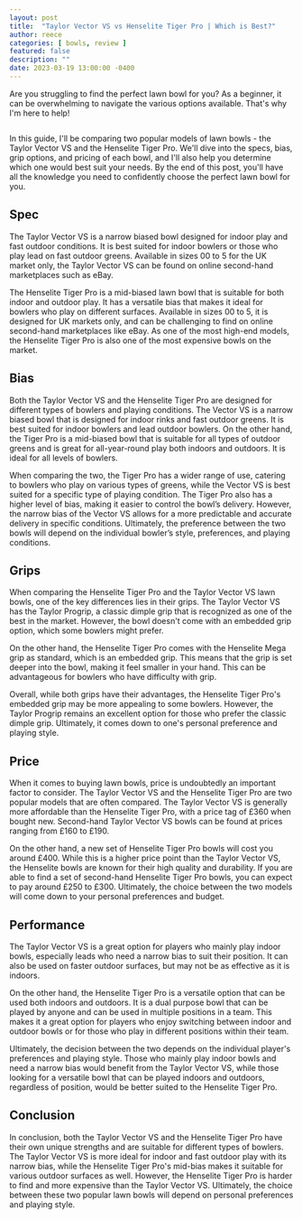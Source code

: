 ```yaml
---
layout: post
title:  "Taylor Vector VS vs Henselite Tiger Pro | Which is Best?"
author: reece
categories: [ bowls, review ]
featured: false
description: ""
date: 2023-03-19 13:00:00 -0400
---
```

    

<!-- wp:paragraph -->
<p xmlns="http://www.w3.org/1999/xhtml">Are you struggling to find the perfect lawn bowl for you? As a beginner, it can be overwhelming to navigate the various options available. That's why I'm here to help! </p>
<!-- /wp:paragraph -->

<!-- wp:image {"id":2056,"sizeSlug":"large","linkDestination":"none"} -->
<figure class="wp-block-image size-large"><img src="/img/posts/taylor-vector-vs-vs-henselite-tiger-pro-1024x576.jpg" alt="" class="wp-image-2056"/></figure>
<!-- /wp:image -->

<!-- wp:paragraph -->
<p>In this guide, I'll be comparing two popular models of lawn bowls - the Taylor Vector VS and the Henselite Tiger Pro. We'll dive into the specs, bias, grip options, and pricing of each bowl, and I'll also help you determine which one would best suit your needs. By the end of this post, you'll have all the knowledge you need to confidently choose the perfect lawn bowl for you.</p>
<!-- /wp:paragraph -->

<!-- wp:heading -->
<h2>Spec</h2>
<!-- /wp:heading -->

<!-- wp:paragraph -->
<p>The Taylor Vector VS is a narrow biased bowl designed for indoor play and fast outdoor conditions. It is best suited for indoor bowlers or those who play lead on fast outdoor greens. Available in sizes 00 to 5 for the UK market only, the Taylor Vector VS can be found on online second-hand marketplaces such as eBay.</p>
<!-- /wp:paragraph -->

<!-- wp:paragraph -->
<p>The Henselite Tiger Pro is a mid-biased lawn bowl that is suitable for both indoor and outdoor play. It has a versatile bias that makes it ideal for bowlers who play on different surfaces. Available in sizes 00 to 5, it is designed for UK markets only, and can be challenging to find on online second-hand marketplaces like eBay. As one of the most high-end models, the Henselite Tiger Pro is also one of the most expensive bowls on the market.</p>
<!-- /wp:paragraph -->

<!-- wp:heading -->
<h2>Bias</h2>
<!-- /wp:heading -->

<!-- wp:paragraph -->
<p>Both the Taylor Vector VS and the Henselite Tiger Pro are designed for different types of bowlers and playing conditions. The Vector VS is a narrow biased bowl that is designed for indoor rinks and fast outdoor greens. It is best suited for indoor bowlers and lead outdoor bowlers. On the other hand, the Tiger Pro is a mid-biased bowl that is suitable for all types of outdoor greens and is great for all-year-round play both indoors and outdoors. It is ideal for all levels of bowlers.</p>
<!-- /wp:paragraph -->

<!-- wp:paragraph -->
<p>When comparing the two, the Tiger Pro has a wider range of use, catering to bowlers who play on various types of greens, while the Vector VS is best suited for a specific type of playing condition. The Tiger Pro also has a higher level of bias, making it easier to control the bowl’s delivery. However, the narrow bias of the Vector VS allows for a more predictable and accurate delivery in specific conditions. Ultimately, the preference between the two bowls will depend on the individual bowler’s style, preferences, and playing conditions.</p>
<!-- /wp:paragraph -->

<!-- wp:heading -->
<h2>Grips</h2>
<!-- /wp:heading -->

<!-- wp:paragraph -->
<p>When comparing the Henselite Tiger Pro and the Taylor Vector VS lawn bowls, one of the key differences lies in their grips. The Taylor Vector VS has the Taylor Progrip, a classic dimple grip that is recognized as one of the best in the market. However, the bowl doesn't come with an embedded grip option, which some bowlers might prefer.</p>
<!-- /wp:paragraph -->

<!-- wp:paragraph -->
<p>On the other hand, the Henselite Tiger Pro comes with the Henselite Mega grip as standard, which is an embedded grip. This means that the grip is set deeper into the bowl, making it feel smaller in your hand. This can be advantageous for bowlers who have difficulty with grip.</p>
<!-- /wp:paragraph -->

<!-- wp:paragraph -->
<p>Overall, while both grips have their advantages, the Henselite Tiger Pro's embedded grip may be more appealing to some bowlers. However, the Taylor Progrip remains an excellent option for those who prefer the classic dimple grip. Ultimately, it comes down to one's personal preference and playing style.</p>
<!-- /wp:paragraph -->

<!-- wp:heading -->
<h2>Price</h2>
<!-- /wp:heading -->

<!-- wp:paragraph -->
<p>When it comes to buying lawn bowls, price is undoubtedly an important factor to consider. The Taylor Vector VS and the Henselite Tiger Pro are two popular models that are often compared. The Taylor Vector VS is generally more affordable than the Henselite Tiger Pro, with a price tag of £360 when bought new. Second-hand Taylor Vector VS bowls can be found at prices ranging from £160 to £190.</p>
<!-- /wp:paragraph -->

<!-- wp:paragraph -->
<p>On the other hand, a new set of Henselite Tiger Pro bowls will cost you around £400. While this is a higher price point than the Taylor Vector VS, the Henselite bowls are known for their high quality and durability. If you are able to find a set of second-hand Henselite Tiger Pro bowls, you can expect to pay around £250 to £300. Ultimately, the choice between the two models will come down to your personal preferences and budget.</p>
<!-- /wp:paragraph -->

<!-- wp:heading -->
<h2>Performance</h2>
<!-- /wp:heading -->

<!-- wp:paragraph -->
<p>The Taylor Vector VS is a great option for players who mainly play indoor bowls, especially leads who need a narrow bias to suit their position. It can also be used on faster outdoor surfaces, but may not be as effective as it is indoors.</p>
<!-- /wp:paragraph -->

<!-- wp:paragraph -->
<p>On the other hand, the Henselite Tiger Pro is a versatile option that can be used both indoors and outdoors. It is a dual purpose bowl that can be played by anyone and can be used in multiple positions in a team. This makes it a great option for players who enjoy switching between indoor and outdoor bowls or for those who play in different positions within their team.</p>
<!-- /wp:paragraph -->

<!-- wp:paragraph -->
<p>Ultimately, the decision between the two depends on the individual player's preferences and playing style. Those who mainly play indoor bowls and need a narrow bias would benefit from the Taylor Vector VS, while those looking for a versatile bowl that can be played indoors and outdoors, regardless of position, would be better suited to the Henselite Tiger Pro.</p>
<!-- /wp:paragraph -->

<!-- wp:heading -->
<h2>Conclusion</h2>
<!-- /wp:heading -->

<!-- wp:paragraph -->
<p>In conclusion, both the Taylor Vector VS and the Henselite Tiger Pro have their own unique strengths and are suitable for different types of bowlers. The Taylor Vector VS is more ideal for indoor and fast outdoor play with its narrow bias, while the Henselite Tiger Pro's mid-bias makes it suitable for various outdoor surfaces as well. However, the Henselite Tiger Pro is harder to find and more expensive than the Taylor Vector VS. Ultimately, the choice between these two popular lawn bowls will depend on personal preferences and playing style.</p>
<!-- /wp:paragraph -->
    
